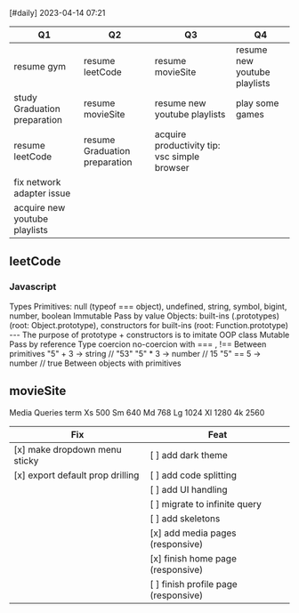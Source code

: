[#daily]
2023-04-14
07:21

| Q1                            | Q2                            | Q3                                           | Q4                           |
| ----------------------------- | ----------------------------- | -------------------------------------------- | ---------------------------- |
| resume gym                           | resume leetCode               | resume movieSite                             | resume new youtube playlists |
| study Graduation preparation  | resume movieSite              | resume new youtube playlists                 | play some games                             |
| resume leetCode               | resume Graduation preparation | acquire productivity tip: vsc simple browser |                              |
| fix network adapter issue     |                               |                                              |                              |
| acquire new youtube playlists |                               |                                              |                              |


## leetCode
### Javascript
Types
	Primitives: null (typeof === object), undefined, string, symbol, bigint, number, boolean
		Immutable
		Pass by value
	Objects: built-ins (.prototypes) (root: Object.prototype), constructors for built-ins (root: Function.prototype)  --- The purpose of prototype + constructors is to imitate OOP class
		Mutable
		Pass by reference
Type coercion
	no-coercion with === , !== 
	Between primitives
		"5" + 3 -> string // "53" 
		"5" * 3 -> number  // 15 
		"5" == 5 -> number // true
	Between objects with primitives

## movieSite


Media Queries term
Xs 500
Sm 640
Md 768
Lg 1024
Xl 1280
4k 2560

| Fix                              | Feat                                 |
| -------------------------------- | ------------------------------------ |
| [x] make dropdown menu sticky    | [ ] add dark theme                   |
| [x] export default prop drilling | [ ] add code splitting               |
|                                  | [ ] add UI handling                  |
|                                  | [ ] migrate to infinite query        |
|                                  | [ ] add skeletons                    |
|                                  | [x] add media pages (responsive)     |
|                                  | [x] finish home page (responsive)    |
|                                  | [ ] finish profile page (responsive) |

